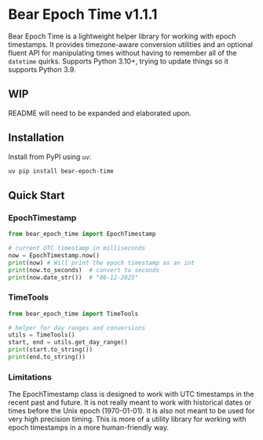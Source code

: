 # Bear Epoch Time v1.1.1

Bear Epoch Time is a lightweight helper library for working with epoch timestamps. It provides timezone-aware
conversion utilities and an optional fluent API for manipulating times without having to remember all of the
`datetime` quirks. Supports Python 3.10+, trying to update things so it supports Python 3.9.

## WIP

README will need to be expanded and elaborated upon.

## Installation

Install from PyPI using `uv`:

```bash
uv pip install bear-epoch-time
```

## Quick Start

### EpochTimestamp

```python
from bear_epoch_time import EpochTimestamp

# current UTC timestamp in milliseconds
now = EpochTimestamp.now()
print(now) # Will print the epoch timestamp as an int
print(now.to_seconds)  # convert to seconds
print(now.date_str())  # "06-12-2025"
```

### TimeTools

```python
from bear_epoch_time import TimeTools

# helper for day ranges and conversions
utils = TimeTools()
start, end = utils.get_day_range()
print(start.to_string())
print(end.to_string())
```

### Limitations

The EpochTimestamp class is designed to work with UTC timestamps in the recent past and future. It is not really meant to work with historical dates or times before the Unix epoch (1970-01-01). It is also not meant to be used for very high precision timing. This is more of a utility library for working with epoch timestamps in a more human-friendly way.
